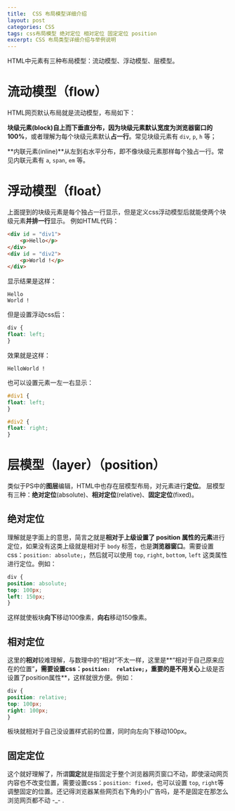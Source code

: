 ```yaml
---
title:  CSS 布局模型详细介绍
layout: post
categories: CSS
tags: css布局模型 绝对定位 相对定位 固定定位 position
excerpt: CSS 布局类型详细介绍与举例说明
---
```

HTML中元素有三种布局模型：流动模型、浮动模型、层模型。

# 流动模型（flow）
HTML网页默认布局就是流动模型，布局如下：

**块级元素(block)**自上而下垂直分布，因为块级元素默认宽度为浏览器窗口的**100%**，或者理解为每个块级元素默认**占一行**。常见块级元素有 `div`, `p`, `h` 等；

**内联元素(inline)**从左到右水平分布，即不像块级元素那样每个独占一行。常见内联元素有 `a`, `span`, `em` 等。


# 浮动模型（float）
上面提到的块级元素是每个独占一行显示，但是定义css浮动模型后就能使两个块级元素**并排一行**显示。
例如HTML代码：

``` html
<div id = "div1">
	<p>Hello</p>
</div>
<div id = "div2">
	<p>World !</p>
</div>
```

显示结果是这样：

	Hello
	World !

但是设置浮动css后：

``` css
div {
float: left;
}
```

效果就是这样：

	HelloWorld !

也可以设置元素一左一右显示：

``` css
#div1 {
float: left;
}

#div2 {
float: right;
}
```

# 层模型（layer）（position）
类似于PS中的**图层**编辑，HTML中也存在层模型布局，对元素进行**定位**。
层模型有三种：**绝对定位**(absolute)、**相对定位**(relative)、**固定定位**(fixed)。

## 绝对定位
理解就是字面上的意思，简言之就是**相对于上级设置了 position 属性的元素**进行定位，如果没有这类上级就是相对于 `body` 标签，也是**浏览器窗口**。需要设置css：`position: absolute;`，然后就可以使用 `top`, `right`, `bottom`, `left` 这类属性进行定位。例如：

``` css
div {
position: absolute;
top: 100px;
left: 150px;
}
```

这样就使板块**向下**移动100像素，**向右**移动150像素。

## 相对定位
这里的**相对**较难理解，与数理中的“相对”不太一样，这里是**“相对于自己原来应在的位置”**，需要设置css：`position:  relative;`，重要的是不用关心**上级是否设置了position属性**，这样就很方便。例如：

``` css
div {
position: relative;
top: 100px;
right: 100px;
}
```

板块就相对于自己没设置样式前的位置，同时向左向下移动100px。

## 固定定位
这个就好理解了，所谓**固定**就是指固定于整个浏览器网页窗口不动，即使滚动网页内容也不改变位置，需要设置css：`position: fixed`，也可以设置 `top`, `right`等调整固定的位置。还记得浏览器某些网页右下角的小广告吗，是不是固定在那怎么浏览网页都不动 -_- .